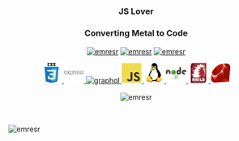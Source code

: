 <div align="center">
<h3 align="center">JS Lover
</h3>

<h3 align="center">
Converting Metal to Code
</h3>
<p align="center">
<a href="https://dev.to/emresr" target="blank"><img align="center" src="https://cdn.jsdelivr.net/npm/simple-icons@3.0.1/icons/dev-dot-to.svg" alt="emresr" height="30" width="40" /></a>
<a href="https://www.hackerrank.com/emresr" target="blank"><img align="center" src="https://cdn.jsdelivr.net/npm/simple-icons@3.0.1/icons/hackerrank.svg" alt="emresr" height="30" width="40" /></a>
<a href="https://www.leetcode.com/emresr" target="blank"><img align="center" src="https://cdn.jsdelivr.net/npm/simple-icons@3.0.1/icons/leetcode.svg" alt="emresr" height="30" width="40" /></a>
</p>




 <p align="center"> <a href="https://www.w3schools.com/css/" target="_blank"> <img src="https://raw.githubusercontent.com/devicons/devicon/master/icons/css3/css3-original-wordmark.svg" alt="css3" width="40" height="40"/> </a> <a href="https://expressjs.com" target="_blank"> <img src="https://raw.githubusercontent.com/devicons/devicon/master/icons/express/express-original-wordmark.svg" alt="express" width="40" height="40"/> </a> <a href="https://graphql.org" target="_blank"> <img src="https://www.vectorlogo.zone/logos/graphql/graphql-icon.svg" alt="graphql" width="40" height="40"/> </a> <a href="https://developer.mozilla.org/en-US/docs/Web/JavaScript" target="_blank"> <img src="https://raw.githubusercontent.com/devicons/devicon/master/icons/javascript/javascript-original.svg" alt="javascript" width="40" height="40"/> </a> <a href="https://www.linux.org/" target="_blank"> <img src="https://raw.githubusercontent.com/devicons/devicon/master/icons/linux/linux-original.svg" alt="linux" width="40" height="40"/> </a> <a href="https://nodejs.org" target="_blank"> <img src="https://raw.githubusercontent.com/devicons/devicon/master/icons/nodejs/nodejs-original-wordmark.svg" alt="nodejs" width="40" height="40"/> </a> <a href="https://rubyonrails.org" target="_blank"> <img src="https://raw.githubusercontent.com/devicons/devicon/master/icons/rails/rails-original-wordmark.svg" alt="rails" width="40" height="40"/> </a> <a href="https://www.ruby-lang.org/en/" target="_blank"> <img src="https://raw.githubusercontent.com/devicons/devicon/master/icons/ruby/ruby-original.svg" alt="ruby" width="40" height="40"/> </a> </p>

<p><img align="center" src="https://github-readme-stats.vercel.app/api/top-langs?username=emresr&show_icons=true&locale=en&layout=compact" alt="emresr" /></p>
</div>

<br>

<p><img align="center" src="https://github-readme-streak-stats.herokuapp.com/?user=emresr&" alt="emresr" /></p>


